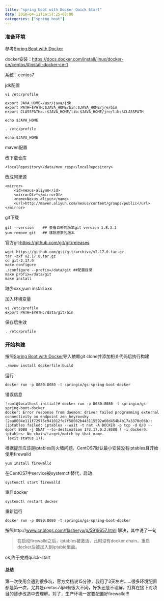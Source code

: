 ```yaml
---
title: "spring boot with Docker Quick Start"
date: 2018-04-11T16:57:25+08:00
categories: ["spring boot"]
---
```


### 准备环境
参考[Spring Boot with Docker](https://spring.io/guides/gs/spring-boot-docker/)

docker安装：https://docs.docker.com/install/linux/docker-ce/centos/#install-docker-ce-1

系统：centos7

jdk配置

    vi /etc/profile

    export JAVA_HOME=/usr/java/jdk
    export PATH=$PATH:$JAVA_HOME/bin:$JAVA_HOME/jre/bin
    export CLASSPATH=.:$JAVA_HOME/lib:$JAVA_HOME/jre/lib:$CLASSPATH

    echo $JAVA_HOME

    . /etc/profile

    echo $JAVA_HOME
maven配置

改下载仓库

    <localRepository>/data/mvn_resp</localRepository>
改成阿里源

    <mirror>
        <id>nexus-aliyun</id>
        <mirrorOf>*</mirrorOf>
        <name>Nexus aliyun</name>
        <url>http://maven.aliyun.com/nexus/content/groups/public</url>
    </mirror>

git下载

    git --version    ## 查看自带的版本git version 1.8.3.1
    yum remove git   ## 移除原来的版本

官方git:https://github.com/git/git/releases

    wget https://github.com/git/git/archive/v2.17.0.tar.gz
    tar -zxf v2.17.0.tar.gz
    cd git-2.17.0
    make configure
    ./configure --prefix=/data/git ##配置目录
    make profix=/data/git
    make install
缺少xxx,yum install xxx

加入环境变量

    vi /etc/profile
    export PATH=$PATH:/data/git/bin
保存后生效

    . /etc/profile

### 开始构建
按照[Spring Boot with Docker](https://spring.io/guides/gs/spring-boot-docker/)导入依赖git clone并添加相关代码后执行构建

    ./mvnw install dockerfile:build
运行

    docker run -p 8080:8080 -t springio/gs-spring-boot-docker
错误信息

    [root@localhost initial]# docker run -p 8080:8080 -t springio/gs-spring-boot-docker
    docker: Error response from daemon: driver failed programming external connectivity on endpoint zen_heyrovsky (2aa8004e111f72975c941012fe7f58082b443115592a60d454b4b17a3370c06b):  (iptables failed: iptables --wait -t nat -A DOCKER -p tcp -d 0/0 --dport 8080 -j DNAT --to-destination 172.17.0.2:8080 ! -i docker0: iptables: No chain/target/match by that name.
     (exit status 1)).
根据提示应该是iptables防火墙问题，CentOS7默认最小安装没有iptables且开始使用firewalld

    yum install firewalld
在CentOS7中service被systemctl替代，启动

    systemctl start firewalld
重启docker

    systemctl restart docker
重新运行

    docker run -p 8080:8080 -t springio/gs-spring-boot-docker
按照http://www.cnblogs.com/flasheryu/p/5919657.html 解决，其中说了一句

> 在启动firewalld之后，iptables被激活，此时没有docker chain，重启docker后被加入到iptable里面。

ok,终于完成quick-start

#### 总结
第一次使用会遇到很多坑，官方文档说15分钟，我用了3天左右......很多环境配置都是第一次，尤其是centos7与6有很大不同，好多还是不理解。打算在接下对项目的逐步改造中去理解。对了，生产环境一定要配置好firewalld!!!
